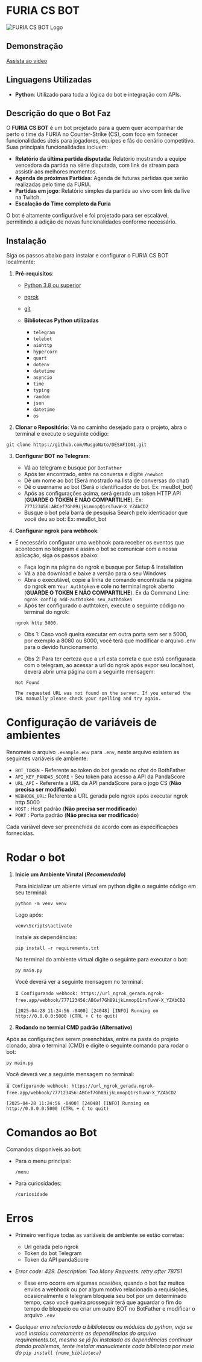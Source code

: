 # FURIA CS BOT
![FURIA CS BOT Logo](https://arena.rtp.pt/wp-content/uploads/2021/01/furiagg_wallpaper_raian-860x507-1.jpg)

## Demonstração
[Assista ao vídeo](https://youtu.be/x7IyvGeUCUo)

## Linguagens Utilizadas
- **Python**: Utilizado para toda a lógica do bot e integração com APIs.

## Descrição do que o Bot Faz
O **FURIA CS BOT** é um bot projetado para a quem quer acompanhar de perto o time da FURIA no Counter-Strike (CS), com foco em fornecer funcionalidades úteis para jogadores, equipes e fãs do cenário competitivo. Suas principais funcionalidades incluem:
- **Relatório da última partida disputada**: Relatório mostrando a equipe vencedora da partida na série disputada, com link de stream para assistir aos melhores momentos.
- **Agenda de próximas Partidas**: Agenda de futuras partidas que serão realizadas pelo time da FURIA.
- **Partidas em jogo**: Relatório simples da partida ao vivo com link da live na Twitch.
- **Escalação do Time completo da Furia**

O bot é altamente configurável e foi projetado para ser escalável, permitindo a adição de novas funcionalidades conforme necessário.

## Instalação
Siga os passos abaixo para instalar e configurar o FURIA CS BOT localmente:

1. **Pré-requisitos**:
    - [Python 3.8 ou superior](https://www.python.org/)
    - [ngrok](https://ngrok.com/)
    - [git](https://git-scm.com/downloads)
    
    - **Bibliotecas Python utilizadas**
        -   `telegram` 
        -   `telebot`
        -   `aiohttp`
        -   `hypercorn`
        -   `quart`
        -   `dotenv`
        -   `datetime`
        -   `asyncio`
        -   `time`
        -   `typing`
        -   `random`
        -   `json`
        -   `datetime`
        -   `os`

2. **Clonar o Repositório**:
Vá no caminho desejado para o projeto, abra o terminal e execute o seguinte código:
```
git clone https://github.com/MusgoNato/DESAFIO01.git
```

3. **Configurar BOT no Telegram**:
    - Vá ao telegram e busque por `BotFather`
    - Após ter encontrado, entre na conversa e digite `/newbot`
    - Dê um nome ao bot (Será mostrado na lista de conversas do chat)
    - Dê o username ao bot (Será o identificador do bot. Ex: meuBot_bot)
    - Após as configurações acima, será gerado um token HTTP API (**GUARDE O TOKEN E NÃO COMPARTILHE**). Ex: `777123456:ABCef7Gh89ijkLmnopQ1rsTuvW-X_YZAbCD2`
    - Busque o bot pela barra de pesquisa Search pelo identicador que você deu ao bot: Ex: meuBot_bot

4. **Configurar ngrok para webhook**:
* É necessário configurar uma webhook para receber os eventos que acontecem no telegram e assim o bot se comunicar com a nossa aplicação, siga os passos abaixo:

    - Faça login na página do ngrok e busque por Setup & Installation
    - Vá a aba download e baixe a versão para o seu Windows
    - Abra o executável, copie a linha de comando encontrada na página do ngrok em `Your Authtoken` e cole no terminal ngrok aberto (**GUARDE O TOKEN E NÃO COMPARTILHE**). Ex da Command Line: `ngrok config add-authtoken seu_authtoken`
    - Após ter configurado o authtoken, execute o seguinte código no terminal do ngrok:
    ```
    ngrok http 5000.
    ```
    * Obs 1: Caso você queira executar em outra porta sem ser a 5000, por exemplo a 8080 ou 8000, você terá que modificar o arquivo .env para o devido funcionamento.
    
    * Obs 2: Para ter certeza que a url esta correta e que está configurada com o telegram, ao acessar a url do ngrok após expor seu localhost, deverá abrir uma página com a seguinte mensagem:
     ```
    Not Found
        
    The requested URL was not found on the server. If you entered the URL manually please check your spelling and try again.
    ```

# Configuração de variáveis de ambientes
Renomeie o arquivo `.example.env` para `.env`, neste arquivo existem as seguintes variáveis de ambiente:
- `BOT_TOKEN` - Referente ao token do bot gerado no chat do BothFather 
- `API_KEY_PANDAS_SCORE` - Seu token para acesso a API da PandaScore
- `URL_API` - Referente a URL da API pandaScore para o jogo CS (**Não precisa ser modificado**)
- `WEBHOOK_URL`: Referente a URL gerada pelo ngrok após executar ngrok http 5000
- `HOST` : Host padrão (**Não precisa ser modificado**)
- `PORT` : Porta padrão (**Não precisa ser modificado**)

Cada variável deve ser preenchida de acordo com as especificações fornecidas.

# Rodar o bot
1. **Inicie um Ambiente Virutal (*Recomendado*)**

    Para inicializar um abiente virtual em python digite o seguinte código em seu terminal:
    ```
    python -m venv venv
    ```
    Logo após:
    ```
    venv\Scripts\activate
    ```
    Instale as dependências:
    ```
    pip install -r requirements.txt
    ```
    No terminal do ambiente virtual digite o seguinte para executar o bot:
    ```
    py main.py
    ```
    
    Você deverá ver a seguinte mensagem no terminal:
    ```
    ⏳ Configurando webhook: https://url_ngrok_gerada.ngrok-free.app/webhook/777123456:ABCef7Gh89ijkLmnopQ1rsTuvW-X_YZAbCD2

    [2025-04-28 11:24:56 -0400] [24048] [INFO] Running on http://0.0.0.0:5000 (CTRL + C to quit)
    ```

2. **Rodando no termial CMD padrão (Alternativo)**

Após as configurações serem preenchidas, entre na pasta do projeto clonado, abra o terminal (CMD) e digite o seguinte comando para rodar o bot:

```
py main.py
```

Você deverá ver a seguinte mensagem no terminal:
```
⏳ Configurando webhook: https://url_ngrok_gerada.ngrok-free.app/webhook/777123456:ABCef7Gh89ijkLmnopQ1rsTuvW-X_YZAbCD2

[2025-04-28 11:24:56 -0400] [24048] [INFO] Running on http://0.0.0.0:5000 (CTRL + C to quit)
```

# Comandos ao Bot
Comandos disponiveis ao bot:

- Para o menu principal: 
    ```
    /menu
    ```
- Para curiosidades:
    ```
    /curiosidade
    ```

# Erros
- Primeiro verifique todas as variáveis de ambiente se estão corretas:
    - Url gerada pelo ngrok
    - Token do bot Telegram
    - Token da API pandaScore

- *Error code: 429. Description: Too Many Requests: retry after 78751*
    - Esse erro ocorre em algumas ocasiões, quando o bot faz muitos envios a webhook ou por algum motivo relacionado a requisições, ocasionalmente o telegram bloqueia seu bot por um determinado tempo, caso você queira prosseguir terá que aguardar o fim do tempo de bloqueio ou criar um outro BOT no BotFather e modificar o arquivo `.env` 

- *Qualquer erro relacionado a bibliotecas ou módulos do python, veja se você instalou corretamente as dependências do arquivo requirements.txt, mesmo se já foi instalada as dependências continuar dando problemas, tente instalar manualmente cada biblioteca por meio do `pip install {nome_biblioteca}`*